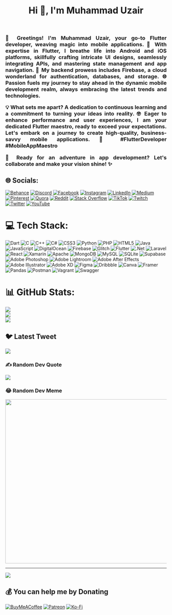 
<h1 align="center">Hi 👋, I'm Muhammad Uzair</h1><br><h3 align="justify">👋 Greetings! I'm Muhammad Uzair, your go-to Flutter developer, weaving magic into mobile applications. 🚀 With expertise in Flutter, I breathe life into Android and iOS platforms, skillfully crafting intricate UI designs, seamlessly integrating APIs, and mastering state management and app navigation. 🔧 My backend prowess includes Firebase, a cloud wonderland for authentication, databases, and storage. 🌐 Passion fuels my journey to stay ahead in the dynamic mobile development realm, always embracing the latest trends and technologies.

💡 What sets me apart? A dedication to continuous learning and a commitment to turning your ideas into reality. 🤓 Eager to enhance performance and user experiences, I am your dedicated Flutter maestro, ready to exceed your expectations. Let's embark on a journey to create high-quality, business-savvy mobile applications. 🌈 #FlutterDeveloper #MobileAppMaestro

📱 Ready for an adventure in app development? Let's collaborate and make your vision shine! ✨</h3>


## 🌐 Socials:
[![Behance](https://img.shields.io/badge/Behance-1769ff?logo=behance&logoColor=white)](https://behance.net/muhammaduzair67) [![Discord](https://img.shields.io/badge/Discord-%237289DA.svg?logo=discord&logoColor=white)](https://discord.gg/UzairDev2#5490) [![Facebook](https://img.shields.io/badge/Facebook-%231877F2.svg?logo=Facebook&logoColor=white)](https://facebook.com/uzairdev2?mibextid=ZbWKwL) [![Instagram](https://img.shields.io/badge/Instagram-%23E4405F.svg?logo=Instagram&logoColor=white)](https://instagram.com/m_uzair_04/) [![LinkedIn](https://img.shields.io/badge/LinkedIn-%230077B5.svg?logo=linkedin&logoColor=white)](https://linkedin.com/in/uzair-dev-2162a9263/) [![Medium](https://img.shields.io/badge/Medium-12100E?logo=medium&logoColor=white)](https://medium.com/@uzairstudy321) [![Pinterest](https://img.shields.io/badge/Pinterest-%23E60023.svg?logo=Pinterest&logoColor=white)](https://pinterest.com/uzairstudy321/) [![Quora](https://img.shields.io/badge/Quora-%23B92B27.svg?logo=Quora&logoColor=white)](https://quora.com/profile/https://www.quora.com/profile/Muhammad-Uzair-922) [![Reddit](https://img.shields.io/badge/Reddit-%23FF4500.svg?logo=Reddit&logoColor=white)](https://reddit.com/user/SubstantialServe1948) [![Stack Overflow](https://img.shields.io/badge/-Stackoverflow-FE7A16?logo=stack-overflow&logoColor=white)](https://stackoverflow.com/users/20270579/muhammad-uzair) [![TikTok](https://img.shields.io/badge/TikTok-%23000000.svg?logo=TikTok&logoColor=white)](https://tiktok.com/@uzairdev2) [![Twitch](https://img.shields.io/badge/Twitch-%239146FF.svg?logo=Twitch&logoColor=white)](https://twitch.tv/uzairdev2) [![Twitter](https://img.shields.io/badge/Twitter-%231DA1F2.svg?logo=Twitter&logoColor=white)](https://twitter.com/Uzair089?t=F8ByUPcfWwYsJyqaItqfJA&s=08) [![YouTube](https://img.shields.io/badge/YouTube-%23FF0000.svg?logo=YouTube&logoColor=white)](https://youtube.com/@uzowrites708) 

# 💻 Tech Stack:
![Dart](https://img.shields.io/badge/dart-%230175C2.svg?style=flat&logo=dart&logoColor=white) ![C](https://img.shields.io/badge/c-%2300599C.svg?style=flat&logo=c&logoColor=white) ![C++](https://img.shields.io/badge/c++-%2300599C.svg?style=flat&logo=c%2B%2B&logoColor=white) ![C#](https://img.shields.io/badge/c%23-%23239120.svg?style=flat&logo=c-sharp&logoColor=white) ![CSS3](https://img.shields.io/badge/css3-%231572B6.svg?style=flat&logo=css3&logoColor=white) ![Python](https://img.shields.io/badge/python-3670A0?style=flat&logo=python&logoColor=ffdd54) ![PHP](https://img.shields.io/badge/php-%23777BB4.svg?style=flat&logo=php&logoColor=white) ![HTML5](https://img.shields.io/badge/html5-%23E34F26.svg?style=flat&logo=html5&logoColor=white) ![Java](https://img.shields.io/badge/java-%23ED8B00.svg?style=flat&logo=java&logoColor=white) ![JavaScript](https://img.shields.io/badge/javascript-%23323330.svg?style=flat&logo=javascript&logoColor=%23F7DF1E) ![DigitalOcean](https://img.shields.io/badge/DigitalOcean-%230167ff.svg?style=flat&logo=digitalOcean&logoColor=white) ![Firebase](https://img.shields.io/badge/firebase-%23039BE5.svg?style=flat&logo=firebase) ![Glitch](https://img.shields.io/badge/glitch-%233333FF.svg?style=flat&logo=glitch&logoColor=white) ![Flutter](https://img.shields.io/badge/Flutter-%2302569B.svg?style=flat&logo=Flutter&logoColor=white) ![.Net](https://img.shields.io/badge/.NET-5C2D91?style=flat&logo=.net&logoColor=white) ![Laravel](https://img.shields.io/badge/laravel-%23FF2D20.svg?style=flat&logo=laravel&logoColor=white) ![React](https://img.shields.io/badge/react-%2320232a.svg?style=flat&logo=react&logoColor=%2361DAFB) ![Xamarin](https://img.shields.io/badge/Xamarin-3199DC?style=flat&logo=xamarin&logoColor=white) ![Apache](https://img.shields.io/badge/apache-%23D42029.svg?style=flat&logo=apache&logoColor=white) ![MongoDB](https://img.shields.io/badge/MongoDB-%234ea94b.svg?style=flat&logo=mongodb&logoColor=white) ![MySQL](https://img.shields.io/badge/mysql-%2300f.svg?style=flat&logo=mysql&logoColor=white) ![SQLite](https://img.shields.io/badge/sqlite-%2307405e.svg?style=flat&logo=sqlite&logoColor=white) 	![Supabase](https://img.shields.io/badge/Supabase-3ECF8E?style=flat&logo=supabase&logoColor=white) ![Adobe Photoshop](https://img.shields.io/badge/adobephotoshop-%2331A8FF.svg?style=flat&logo=adobephotoshop&logoColor=white) ![Adobe Lightroom](https://img.shields.io/badge/Adobe%20Lightroom-31A8FF.svg?style=flat&logo=Adobe%20Lightroom&logoColor=white) ![Adobe After Effects](https://img.shields.io/badge/Adobe%20After%20Effects-9999FF.svg?style=flat&logo=Adobe%20After%20Effects&logoColor=white) ![Adobe Illustrator](https://img.shields.io/badge/adobeillustrator-%23FF9A00.svg?style=flat&logo=adobeillustrator&logoColor=white) ![Adobe XD](https://img.shields.io/badge/Adobe%20XD-470137?style=flat&logo=Adobe%20XD&logoColor=#FF61F6) 	![Figma](https://img.shields.io/badge/figma-%23F24E1E.svg?style=flat&logo=figma&logoColor=white) ![Dribbble](https://img.shields.io/badge/Dribbble-EA4C89?style=flat&logo=dribbble&logoColor=white) ![Canva](https://img.shields.io/badge/Canva-%2300C4CC.svg?style=flat&logo=Canva&logoColor=white) ![Framer](https://img.shields.io/badge/Framer-black?style=flat&logo=framer&logoColor=blue) ![Pandas](https://img.shields.io/badge/pandas-%23150458.svg?style=flat&logo=pandas&logoColor=white) ![Postman](https://img.shields.io/badge/Postman-FF6C37?style=flat&logo=postman&logoColor=white) ![Vagrant](https://img.shields.io/badge/vagrant-%231563FF.svg?style=flat&logo=vagrant&logoColor=white) ![Swagger](https://img.shields.io/badge/-Swagger-%23Clojure?style=flat&logo=swagger&logoColor=white)
# 📊 GitHub Stats:
![](https://github-readme-stats.vercel.app/api?username=uzairdev2&theme=radical&hide_border=false&include_all_commits=true&count_private=true)<br/>
![](https://github-readme-streak-stats.herokuapp.com/?user=uzairdev2&theme=radical&hide_border=false)<br/>
![](https://github-readme-stats.vercel.app/api/top-langs/?username=uzairdev2&theme=radical&hide_border=false&include_all_commits=true&count_private=true&layout=compact)

## 🐦 Latest Tweet
[![](https://gtce.itsvg.in/api?username=https://twitter.com/Uzair089?t=F8ByUPcfWwYsJyqaItqfJA&s=08)](https://github.com/VishwaGauravIn/github-twitter-card-embed)

### ✍️ Random Dev Quote
![](https://quotes-github-readme.vercel.app/api?type=vetical&theme=radical)

### 😂 Random Dev Meme
<img src="https://random-memer.herokuapp.com/](https://miro.medium.com/v2/resize:fit:1280/0*1wVIlv0LnYvlN3_s.jpg" width="512px"/>

---
[![](https://visitcount.itsvg.in/api?id=uzairdev2&icon=1&color=0)](https://visitcount.itsvg.in)

  ## 💰 You can help me by Donating
  [![BuyMeACoffee](https://img.shields.io/badge/Buy%20Me%20a%20Coffee-ffdd00?style=for-the-badge&logo=buy-me-a-coffee&logoColor=black)](https://buymeacoffee.com/uzairdev) [![Patreon](https://img.shields.io/badge/Patreon-F96854?style=for-the-badge&logo=patreon&logoColor=white)](https://patreon.com/uzairdev2) [![Ko-Fi](https://img.shields.io/badge/Ko--fi-F16061?style=for-the-badge&logo=ko-fi&logoColor=white)](https://ko-fi.com/uzairdev2#paypalModal) 

  
<!-- Proudly created with GPRM ( https://gprm.itsvg.in ) -->
